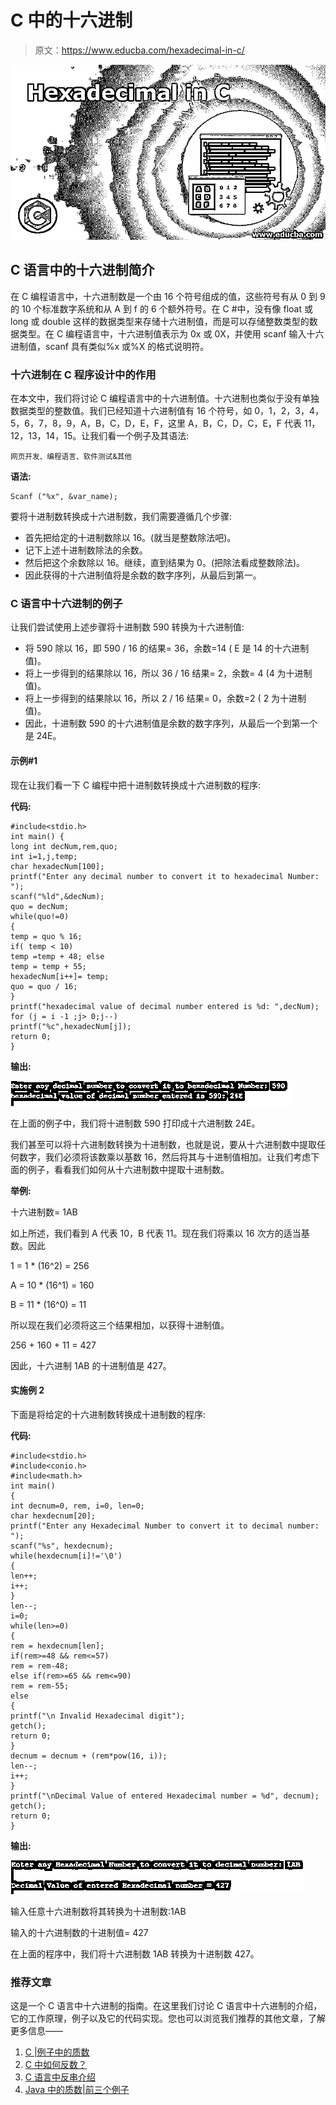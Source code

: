 # C 中的十六进制

> 原文：<https://www.educba.com/hexadecimal-in-c/>

![Hexadecimal in C ](img/d078cded2664a7781761c844714ef5e9.png "Hexadecimal in C ")



## C 语言中的十六进制简介

在 C 编程语言中，十六进制数是一个由 16 个符号组成的值，这些符号有从 0 到 9 的 10 个标准数字系统和从 A 到 f 的 6 个额外符号。在 C #中，没有像 float 或 long 或 double 这样的数据类型来存储十六进制值，而是可以存储整数类型的数据类型。在 C 编程语言中，十六进制值表示为 0x 或 0X，并使用 scanf 输入十六进制值，scanf 具有类似%x 或%X 的格式说明符。

### 十六进制在 C 程序设计中的作用

在本文中，我们将讨论 C 编程语言中的十六进制值。十六进制也类似于没有单独数据类型的整数值。我们已经知道十六进制值有 16 个符号，如 0，1，2，3，4，5，6，7，8，9，A，B，C，D，E，F，这里 A，B，C，D，C，E，F 代表 11，12，13，14，15。让我们看一个例子及其语法:

<small>网页开发、编程语言、软件测试&其他</small>

**语法:**

```
Scanf ("%x", &var_name);
```

要将十进制数转换成十六进制数，我们需要遵循几个步骤:

*   首先把给定的十进制数除以 16。(就当是整数除法吧)。
*   记下上述十进制数除法的余数。
*   然后把这个余数除以 16。继续，直到结果为 0。(把除法看成整数除法)。
*   因此获得的十六进制值将是余数的数字序列，从最后到第一。

### C 语言中十六进制的例子

让我们尝试使用上述步骤将十进制数 590 转换为十六进制值:

*   将 590 除以 16，即 590 / 16 的结果= 36，余数=14 ( E 是 14 的十六进制值)。
*   将上一步得到的结果除以 16，所以 36 / 16 结果= 2，余数= 4 (4 为十进制值)。
*   将上一步得到的结果除以 16，所以 2 / 16 结果= 0，余数=2 ( 2 为十进制值)。
*   因此，十进制数 590 的十六进制值是余数的数字序列，从最后一个到第一个是 24E。

#### 示例#1

现在让我们看一下 C 编程中把十进制数转换成十六进制数的程序:

**代码:**

```
#include<stdio.h>
int main() {
long int decNum,rem,quo;
int i=1,j,temp;
char hexadecNum[100];
printf("Enter any decimal number to convert it to hexadecimal Number: ");
scanf("%ld",&decNum);
quo = decNum;
while(quo!=0)
{
temp = quo % 16;
if( temp < 10)
temp =temp + 48; else
temp = temp + 55;
hexadecNum[i++]= temp;
quo = quo / 16;
}
printf("hexadecimal value of decimal number entered is %d: ",decNum);
for (j = i -1 ;j> 0;j--)
printf("%c",hexadecNum[j]);
return 0;
}
```

**输出:**

![Hexadecimal in C Example 1](img/f50faddcc120f4532a0b14f6710fc2b8.png "Hexadecimal in C Example 1")



在上面的例子中，我们将十进制数 590 打印成十六进制数 24E。

我们甚至可以将十六进制数转换为十进制数，也就是说，要从十六进制数中提取任何数字，我们必须将该数乘以基数 16，然后将其与十进制值相加。让我们考虑下面的例子，看看我们如何从十六进制数中提取十进制数。

**举例:**

十六进制数= 1AB

如上所述，我们看到 A 代表 10，B 代表 11。现在我们将乘以 16 次方的适当基数。因此

1 = 1 * (16^2) = 256

A = 10 * (16^1) = 160

B = 11 * (16^0) = 11

所以现在我们必须将这三个结果相加，以获得十进制值。

256 + 160 + 11 = 427

因此，十六进制 1AB 的十进制值是 427。

#### 实施例 2

下面是将给定的十六进制数转换成十进制数的程序:

**代码:**

```
#include<stdio.h>
#include<conio.h>
#include<math.h>
int main()
{
int decnum=0, rem, i=0, len=0;
char hexdecnum[20];
printf("Enter any Hexadecimal Number to convert it to decimal number: ");
scanf("%s", hexdecnum);
while(hexdecnum[i]!='\0')
{
len++;
i++;
}
len--;
i=0;
while(len>=0)
{
rem = hexdecnum[len];
if(rem>=48 && rem<=57)
rem = rem-48;
else if(rem>=65 && rem<=90)
rem = rem-55;
else
{
printf("\n Invalid Hexadecimal digit");
getch();
return 0;
}
decnum = decnum + (rem*pow(16, i));
len--;
i++;
}
printf("\nDecimal Value of entered Hexadecimal number = %d", decnum);
getch();
return 0;
}
```

**输出:**

![Hexadecimal in C Example 2](img/b3b5abbb0c96f44ef49d89a9eb4ea869.png "Hexadecimal in C Example 2")



输入任意十六进制数将其转换为十进制数:1AB

输入的十六进制数的十进制值= 427

在上面的程序中，我们将十六进制数 1AB 转换为十进制数 427。

### 推荐文章

这是一个 C 语言中十六进制的指南。在这里我们讨论 C 语言中十六进制的介绍，它的工作原理，例子以及它的代码实现。您也可以浏览我们推荐的其他文章，了解更多信息——

1.  [C |例子中的质数](https://www.educba.com/prime-numbers-in-c/)
2.  [C 中如何反数？](https://www.educba.com/reverse-number-in-c/)
3.  [C 语言中反串介绍](https://www.educba.com/reverse-string-in-c/)
4.  [Java 中的质数|前三个例子](https://www.educba.com/prime-numbers-in-java/)





